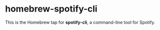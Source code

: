 # homebrew-spotify-cli
This is the Homebrew tap for **spotify-cli**, a command-line tool for Spotify.
